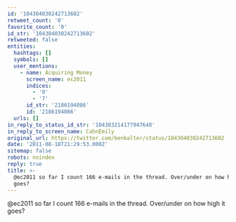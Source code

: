 ```yaml
---
id: '104304030242713602'
retweet_count: '0'
favorite_count: '0'
id_str: '104304030242713602'
retweeted: false
entities:
  hashtags: []
  symbols: []
  user_mentions:
    - name: Acquiring Money
      screen_name: ec2011
      indices:
        - '0'
        - '7'
      id_str: '2186194086'
      id: '2186194086'
  urls: []
in_reply_to_status_id_str: '104303214177947648'
in_reply_to_screen_name: CahnEmily
original_url: https://twitter.com/benbalter/status/104304030242713602
date: '2011-08-18T21:29:53.000Z'
sitemap: false
robots: noindex
reply: true
title: >-
  @ec2011 so far I count 166 e-mails in the thread. Over/under on how high it
  goes?
---
```


@ec2011 so far I count 166 e-mails in the thread. Over/under on how high it goes?